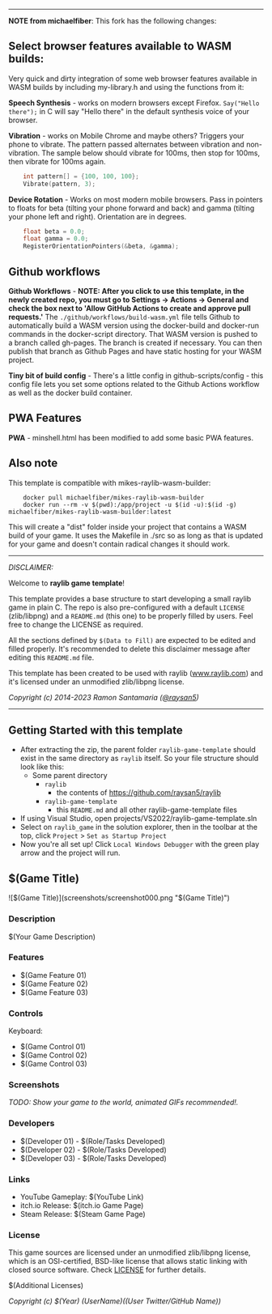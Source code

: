 -----------------------------------

**NOTE from michaelfiber**: This fork has the following changes:

## Select browser features available to WASM builds:
Very quick and dirty integration of some web browser features available in WASM builds by including my-library.h and using the functions from it:

**Speech Synthesis** - works on modern browsers except Firefox.  `Say("Hello there");` in C will say "Hello there" in the default synthesis voice of your browser.

**Vibration** - works on Mobile Chrome and maybe others? Triggers your phone to vibrate. The pattern passed alternates between vibration and non-vibration.  The sample below should vibrate for 100ms, then stop for 100ms, then vibrate for 100ms again.
```C
	int pattern[] = {100, 100, 100};
	Vibrate(pattern, 3);
```

**Device Rotation** - Works on most modern mobile browsers. Pass in pointers to floats for beta (tilting your phone forward and back) and gamma (tilting your phone left and right). Orientation are in degrees. 
```C
	float beta = 0.0;
	float gamma = 0.0;
	RegisterOrientationPointers(&beta, &gamma);
```

## Github workflows

**Github Workflows** - **NOTE: After you click to use this template, in the newly created repo, you must go to Settings -> Actions -> General and check the box next to 'Allow GitHub Actions to create and approve pull requests.'** The `./github/workflows/build-wasm.yml` file tells Github to automatically build a WASM version using the docker-build and docker-run commands in the docker-script directory. That WASM version is pushed to a branch called gh-pages. The branch is created if necessary. You can then publish that branch as Github Pages and have static hosting for your WASM project.

**Tiny bit of build config** - There's a little config in github-scripts/config - this config file lets you set some options related to the Github Actions workflow as well as the docker build container.

## PWA Features
**PWA** - minshell.html has been modified to add some basic PWA features.

## Also note
This template is compatible with mikes-raylib-wasm-builder:

```
	docker pull michaelfiber/mikes-raylib-wasm-builder
	docker run --rm -v $(pwd):/app/project -u $(id -u):$(id -g) michaelfiber/mikes-raylib-wasm-builder:latest
```

This will create a "dist" folder inside your project that contains a WASM build of your game. It uses the Makefile in ./src so as long as that is updated for your game and doesn't contain radical changes it should work.

---

_DISCLAIMER:_

Welcome to **raylib game template**!

This template provides a base structure to start developing a small raylib game in plain C. The repo is also pre-configured with a default `LICENSE` (zlib/libpng) and a `README.md` (this one) to be properly filled by users. Feel free to change the LICENSE as required.

All the sections defined by `$(Data to Fill)` are expected to be edited and filled properly. It's recommended to delete this disclaimer message after editing this `README.md` file.

This template has been created to be used with raylib (www.raylib.com) and it's licensed under an unmodified zlib/libpng license.

_Copyright (c) 2014-2023 Ramon Santamaria ([@raysan5](https://twitter.com/raysan5))_

-----------------------------------
## Getting Started with this template
- After extracting the zip, the parent folder `raylib-game-template` should exist in the same directory as `raylib` itself.  So your file structure should look like this:
    - Some parent directory
        - `raylib`
            - the contents of https://github.com/raysan5/raylib
        - `raylib-game-template`
            - this `README.md` and all other raylib-game-template files
- If using Visual Studio, open projects/VS2022/raylib-game-template.sln
- Select on `raylib_game` in the solution explorer, then in the toolbar at the top, click `Project` > `Set as Startup Project`
- Now you're all set up!  Click `Local Windows Debugger` with the green play arrow and the project will run.

## $(Game Title)

![$(Game Title)](screenshots/screenshot000.png "$(Game Title)")

### Description

$(Your Game Description)

### Features

 - $(Game Feature 01)
 - $(Game Feature 02)
 - $(Game Feature 03)

### Controls

Keyboard:
 - $(Game Control 01)
 - $(Game Control 02)
 - $(Game Control 03)

### Screenshots

_TODO: Show your game to the world, animated GIFs recommended!._

### Developers

 - $(Developer 01) - $(Role/Tasks Developed)
 - $(Developer 02) - $(Role/Tasks Developed)
 - $(Developer 03) - $(Role/Tasks Developed)

### Links

 - YouTube Gameplay: $(YouTube Link)
 - itch.io Release: $(itch.io Game Page)
 - Steam Release: $(Steam Game Page)

### License

This game sources are licensed under an unmodified zlib/libpng license, which is an OSI-certified, BSD-like license that allows static linking with closed source software. Check [LICENSE](LICENSE) for further details.

$(Additional Licenses)

*Copyright (c) $(Year) $(User Name) ($(User Twitter/GitHub Name))*
